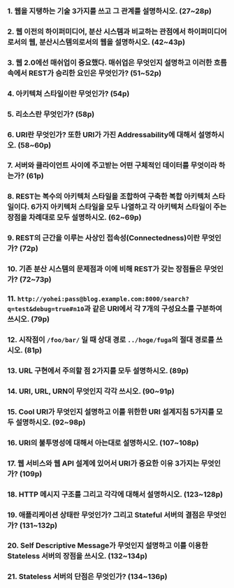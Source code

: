 ### 1. 웹을 지탱하는 기술 3가지를 쓰고 그 관계를 설명하시오. (27~28p)

### 2. 웹 이전의 하이퍼미디어, 분산 시스템과 비교하는 관점에서 하이퍼미디어로서의 웹, 분산시스템의로서의 웹을 설명하시오. (42~43p)

### 3. 웹 2.0에선 매쉬업이 중요했다. 매쉬업은 무엇인지 설명하고 이러한 흐름 속에서 REST가 승리한 요인은 무엇인가? (51~52p)

### 4. 아키텍쳐 스타일이란 무엇인가? (54p)

### 5. 리소스란 무엇인가? (58p)

### 6. URI란 무엇인가? 또한 URI가 가진 Addressability에 대해서 설명하시오. (58~60p)

### 7. 서버와 클라이언트 사이에 주고받는 어떤 구체적인 데이터를 무엇이라 하는가? (61p)

### 8. REST는 복수의 아키텍처 스타일을 조합하여 구축한 복합 아키텍처 스타일이다. 6가지 아키텍처 스타일을 모두 나열하고 각 아키텍처 스타일이 주는 장점을 차례대로 모두 설명하시오. (62~69p)

### 9. REST의 근간을 이루는 사상인 접속성(Connectedness)이란 무엇인가? (72p)

### 10. 기존 분산 시스템의 문제점과 이에 비해 REST가 갖는 장점들은 무엇인가? (72~73p)

### 11. `http://yohei:pass@blog.example.com:8000/search?q=test&debug=true#n10`과 같은 URI에서 각 7개의 구성요소를 구분하여 쓰시오. (79p)

### 12. 시작점이 `/foo/bar/` 일 때 상대 경로 `../hoge/fuga`의 절대 경로를 쓰시오. (81p)

### 13. URL 구현에서 주의할 점 2가지를 모두 설명하시오. (89p)

### 14. URI, URL, URN이 무엇인지 각각 쓰시오. (90~91p)

### 15. Cool URI가 무엇인지 설명하고 이를 위한한 URI 설계지침 5가지를 모두 설명하시오. (92~98p)

### 16. URI의 불투명성에 대해서 아는대로 설명하시오. (107~108p)

### 17. 웹 서비스와 웹 API 설계에 있어서 URI가 중요한 이유 3가지는 무엇인가? (109p)

### 18. HTTP 메시지 구조를 그리고 각각에 대해서 설명하시오. (123~128p)

### 19. 애플리케이션 상태란 무엇인가? 그리고 Stateful 서버의 결점은 무엇인가? (131~132p)

### 20. Self Descriptive Message가 무엇인지 설명하고 이를 이용한 Stateless 서버의 장점을 쓰시오. (132~134p)

### 21. Stateless 서버의 단점은 무엇인가? (134~136p)
